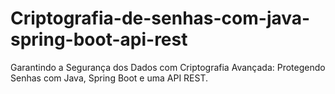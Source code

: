 # Criptografia-de-senhas-com-java-spring-boot-api-rest
Garantindo a Segurança dos Dados com Criptografia Avançada: Protegendo Senhas com Java, Spring Boot e uma API REST.
